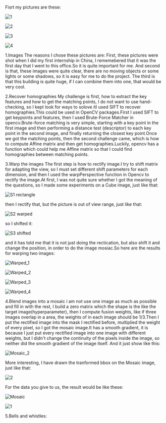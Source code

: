 Fisrt my pictures are these:

![1](https://user-images.githubusercontent.com/34802668/161455932-55e18235-eb71-40c6-a86a-a9f1e0b09f57.jpg)

![2](https://user-images.githubusercontent.com/34802668/161455935-48fbadcf-4459-4097-a71c-e781a7bf1aa7.jpg)

![3](https://user-images.githubusercontent.com/34802668/161455943-d81cf962-66d9-4179-b4d0-4f322bc7790d.jpg)

![4](https://user-images.githubusercontent.com/34802668/161455947-e4d0dee7-36af-4fec-a9e2-9a3edd26bde6.jpg)

1.Images
  The reasons I chose these pictures are:
  First, these pictures were shot when I did my first internship in China, I rememebered that it was the first day that I went to this office.So it is quite important for me. And second is that, these images were quite clear, there are no moving objects or some lights or some shadows, so it is easy for me to do the project. The third is that this building is quite huge, if I can combine them into one, that would be very cool.
  
2.Recover homographies
My challenge is first, how to extract the key features and how to get the matching points, I do not want to use hand-checking, so I kept look for ways to solove itI used SIFT to recover homographies.This could be used in OpenCV packages.First I used SIFT to get keypoints and features, then I used Brute-Force Matcher in opencv.Brute-force matching is very simple, starting with a key point in the first image and then performing a distance test (descriptor) to each key point in the second image, and finally returning the closest key point.Once we got the matching points, then the second challenge came, which is how to compute Affine matrix and then get homographies.Luckily, opencv has a function which could help me Affine matrix so that I could find homographies between matching points.

3.Warp the images
The first step is how to rectify image.I try to shift matrix for adapting the view, so I must set different shift parameters for each dimension, and then I used the warpPerspective function in Opencv to rectify the image.At first, I was not quite sure whether I got the meaning of the questions, so I made some experiments on a Cube image, just like that:

![S1 rectangle](https://user-images.githubusercontent.com/34802668/161470678-8749799b-70bf-44d3-83a5-5943bd600e56.png)

then I rectify that, but the picture is out of view range, just like that:

![S2 warped](https://user-images.githubusercontent.com/34802668/161470846-b0d5d76c-16b1-4094-8ec5-1b42df867139.png)

so I shifted it:

![S3 shifted](https://user-images.githubusercontent.com/34802668/161470862-3fb95f2b-d654-4e5d-a8ff-798d7f528bd9.png)


and it has told me that it is not just doing the rectication, but also shift it and change the position, in order to do the image mosiac.So here are the results for warping two images:

![Warped_1](https://user-images.githubusercontent.com/34802668/161471044-5127cb61-6aa6-4a12-8694-938f82fa4acc.png)

![Warped_2](https://user-images.githubusercontent.com/34802668/161471054-5e091446-b4e9-4cc5-85f6-28eacd93b411.png)

![Warped_3](https://user-images.githubusercontent.com/34802668/161471061-0d0afe9a-862a-4b1c-84d0-6e958c1ca205.png)

![Warped_4](https://user-images.githubusercontent.com/34802668/161471071-fed01db1-b74b-497f-b78d-4af54bb34508.png)

4.Blend images into a mosaic
i am not use one image as much as possible and fill in with the rest, I build a zero matrix which the shape is the like the target image(hyperparameter), then I compute fusion weights, like if three images overlap in a area, the weights of in each image should be 1/3.Then I put the rectified image into the mask I rectified before, multiplied the weight of every pixel, so I got the mosaic image.It has a smooth gradient, it is because I just put every rectified image into one image with different weights, but I didn't change the continuity of the pixels inside the image, so neither did the smooth gradient of the image itself.
And it just show like this:

![Mosaic_2](https://user-images.githubusercontent.com/34802668/161474145-65c275a3-dd5c-4245-a0c0-86f3ce4bd87b.png)

More interesting, I have drawn the tranformed bbox on the Mosaic image, just like that:

![2](https://user-images.githubusercontent.com/34802668/161474253-3893db34-73a0-469d-b52c-c0304103f922.png)

For the data you give to us, the result would be like these:

![Mosaic](https://user-images.githubusercontent.com/34802668/161474299-cb7edd54-7c09-4339-8890-85b1d127d01f.png)

![1](https://user-images.githubusercontent.com/34802668/161474326-a25ffac5-c478-4b0f-a596-2e0de64ffa59.png)

5.Bells and whistles:


